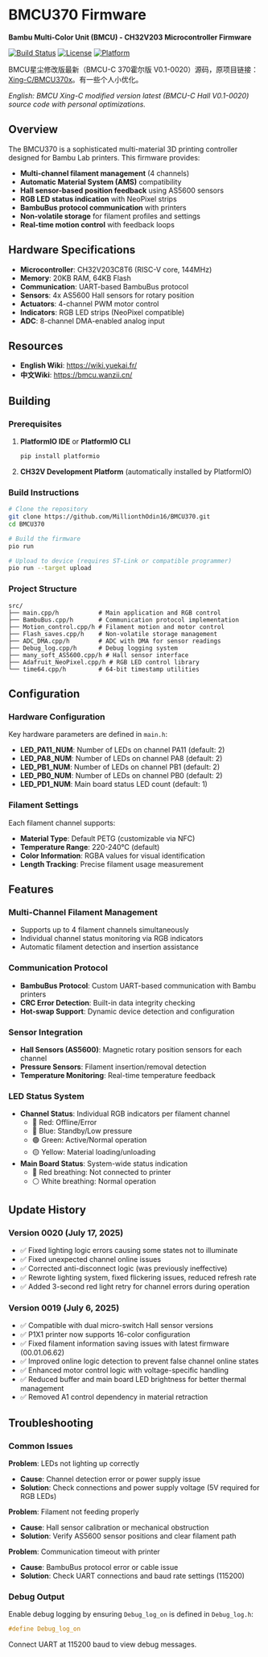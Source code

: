 # BMCU370 Firmware

**Bambu Multi-Color Unit (BMCU) - CH32V203 Microcontroller Firmware**

[![Build Status](https://img.shields.io/badge/build-passing-brightgreen)](#building)
[![License](https://img.shields.io/badge/license-see%20LICENSE-blue)](./LICENSE)
[![Platform](https://img.shields.io/badge/platform-CH32V203-orange)](#hardware)

BMCU星尘修改版最新（BMCU-C 370霍尔版 V0.1-0020）源码，原项目链接：[Xing-C/BMCU370x](https://github.com/Xing-C/BMCU370x)。有一些个人小优化。

*English: BMCU Xing-C modified version latest (BMCU-C Hall V0.1-0020) source code with personal optimizations.*

## Overview

The BMCU370 is a sophisticated multi-material 3D printing controller designed for Bambu Lab printers. This firmware provides:

- **Multi-channel filament management** (4 channels)
- **Automatic Material System (AMS)** compatibility
- **Hall sensor-based position feedback** using AS5600 sensors
- **RGB LED status indication** with NeoPixel strips
- **BambuBus protocol communication** with printers
- **Non-volatile storage** for filament profiles and settings
- **Real-time motion control** with feedback loops

## Hardware Specifications

- **Microcontroller**: CH32V203C8T6 (RISC-V core, 144MHz)
- **Memory**: 20KB RAM, 64KB Flash
- **Communication**: UART-based BambuBus protocol
- **Sensors**: 4x AS5600 Hall sensors for rotary position
- **Actuators**: 4-channel PWM motor control
- **Indicators**: RGB LED strips (NeoPixel compatible)
- **ADC**: 8-channel DMA-enabled analog input

## Resources

- **English Wiki**: https://wiki.yuekai.fr/
- **中文Wiki**: https://bmcu.wanzii.cn/

## Building

### Prerequisites

1. **PlatformIO IDE** or **PlatformIO CLI**
   ```bash
   pip install platformio
   ```

2. **CH32V Development Platform** (automatically installed by PlatformIO)

### Build Instructions

```bash
# Clone the repository
git clone https://github.com/MillionthOdin16/BMCU370.git
cd BMCU370

# Build the firmware
pio run

# Upload to device (requires ST-Link or compatible programmer)
pio run --target upload
```

### Project Structure

```
src/
├── main.cpp/h           # Main application and RGB control
├── BambuBus.cpp/h       # Communication protocol implementation
├── Motion_control.cpp/h # Filament motion and motor control
├── Flash_saves.cpp/h    # Non-volatile storage management
├── ADC_DMA.cpp/h        # ADC with DMA for sensor readings
├── Debug_log.cpp/h      # Debug logging system
├── many_soft_AS5600.cpp/h # Hall sensor interface
├── Adafruit_NeoPixel.cpp/h # RGB LED control library
└── time64.cpp/h         # 64-bit timestamp utilities
```

## Configuration

### Hardware Configuration

Key hardware parameters are defined in `main.h`:
- **LED_PA11_NUM**: Number of LEDs on channel PA11 (default: 2)
- **LED_PA8_NUM**: Number of LEDs on channel PA8 (default: 2)
- **LED_PB1_NUM**: Number of LEDs on channel PB1 (default: 2)
- **LED_PB0_NUM**: Number of LEDs on channel PB0 (default: 2)
- **LED_PD1_NUM**: Main board status LED count (default: 1)

### Filament Settings

Each filament channel supports:
- **Material Type**: Default PETG (customizable via NFC)
- **Temperature Range**: 220-240°C (default)
- **Color Information**: RGBA values for visual identification
- **Length Tracking**: Precise filament usage measurement

## Features

### Multi-Channel Filament Management
- Supports up to 4 filament channels simultaneously
- Individual channel status monitoring via RGB indicators
- Automatic filament detection and insertion assistance

### Communication Protocol
- **BambuBus Protocol**: Custom UART-based communication with Bambu printers
- **CRC Error Detection**: Built-in data integrity checking
- **Hot-swap Support**: Dynamic device detection and configuration

### Sensor Integration
- **Hall Sensors (AS5600)**: Magnetic rotary position sensors for each channel
- **Pressure Sensors**: Filament insertion/removal detection
- **Temperature Monitoring**: Real-time temperature feedback

### LED Status System
- **Channel Status**: Individual RGB indicators per filament channel
  - 🔴 Red: Offline/Error
  - 🔵 Blue: Standby/Low pressure
  - 🟢 Green: Active/Normal operation
  - 🟡 Yellow: Material loading/unloading
- **Main Board Status**: System-wide status indication
  - 🔴 Red breathing: Not connected to printer
  - ⚪ White breathing: Normal operation

## Update History

### Version 0020 (July 17, 2025)
- ✅ Fixed lighting logic errors causing some states not to illuminate
- ✅ Fixed unexpected channel online issues
- ✅ Corrected anti-disconnect logic (was previously ineffective)
- ✅ Rewrote lighting system, fixed flickering issues, reduced refresh rate
- ✅ Added 3-second red light retry for channel errors during operation

### Version 0019 (July 6, 2025)
- ✅ Compatible with dual micro-switch Hall sensor versions
- ✅ P1X1 printer now supports 16-color configuration
- ✅ Fixed filament information saving issues with latest firmware (00.01.06.62)
- ✅ Improved online logic detection to prevent false channel online states
- ✅ Enhanced motor control logic with voltage-specific handling
- ✅ Reduced buffer and main board LED brightness for better thermal management
- ✅ Removed A1 control dependency in material retraction

## Troubleshooting

### Common Issues

**Problem**: LEDs not lighting up correctly
- **Cause**: Channel detection error or power supply issue
- **Solution**: Check connections and power supply voltage (5V required for RGB LEDs)

**Problem**: Filament not feeding properly
- **Cause**: Hall sensor calibration or mechanical obstruction
- **Solution**: Verify AS5600 sensor positions and clear filament path

**Problem**: Communication timeout with printer
- **Cause**: BambuBus protocol error or cable issue
- **Solution**: Check UART connections and baud rate settings (115200)

### Debug Output

Enable debug logging by ensuring `Debug_log_on` is defined in `Debug_log.h`:
```cpp
#define Debug_log_on
```

Connect UART at 115200 baud to view debug messages.